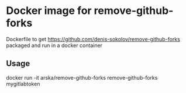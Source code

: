 # Docker image for remove-github-forks

Dockerfile to get https://github.com/denis-sokolov/remove-github-forks packaged and run in a docker container

## Usage

docker run -it arska/remove-github-forks remove-github-forks mygitlabtoken
